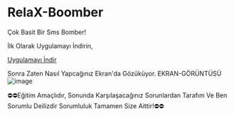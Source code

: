 # RelaX-Boomber
Çok Basit Bir Sms Bomber!

İlk Olarak Uygulamayı İndirin,

[Uygulamayı İndir](https://github.com/RelaX0001/RelaX-Boomber/releases/download/RelaX_Sms_Boomber.exe/RelaX.Bomber.exe)

Sonra Zaten Nasıl Yapcağınız Ekran'da Gözüküyor.
                                         EKRAN-GÖRÜNTÜSÜ
![image](https://github.com/Kemalist565/RelaX-Boomber/assets/149694302/da6ec3e0-b3ef-424a-9fc5-020c47947eb4)

⛔⛔Eğitim Amaçlıdır, Sonunda Karşılaşacağınız Sorunlardan Tarafım Ve Ben Sorumlu Deilizdir Sorumluluk Tamamen Size Aittir!⛔⛔
